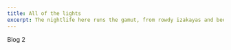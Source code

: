 ```yaml
---
title: All of the lights
excerpt: The nightlife here runs the gamut, from rowdy izakayas and beer bars, to red-light entertainment and the infamous Robot Restaurant.
---
```


Blog 2
